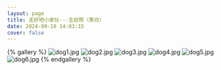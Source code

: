 ```yaml
---
layout: page
title: 走好吧小家伙---生前照（黑白）
date: 2024-09-10 14:03:15
cover: false
---
```

{% gallery %}
![dog1.jpg](https://pic.dreamerhe.cn/blogimg/ba3fa775eae19efdd02f3f1e259fd19.jpg)
![dog2.jpg](https://pic.dreamerhe.cn/blogimg/cd745b65a0e630e0ecd01c12861cff9.jpg)
![dog3.jpg](https://pic.dreamerhe.cn/blogimg/5329ae843fcc6ed028f5e4f02505455.jpg)
![dog4.jpg](https://pic.dreamerhe.cn/blogimg/0586dba8c679aaa10922d74a9956865.jpg)
![dog5.jpg](https://pic.dreamerhe.cn/blogimg/98bb7adbd166ae26949c9983ffa7ad0.jpg)
![dog6.jpg](https://pic.dreamerhe.cn/blogimg/46f13f0de24e01f5ca17fe2c4a7d2ec.jpg)
{% endgallery %}